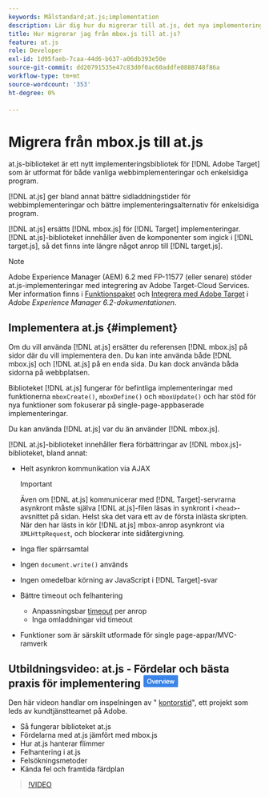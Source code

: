 ```yaml
---
keywords: Målstandard;at.js;implementation
description: Lär dig hur du migrerar till at.js, det nya implementeringsbiblioteket för Adobe [!DNL Target] som är utformat för både vanliga webbimplementeringar och Single Page-program (SPA).
title: Hur migrerar jag från mbox.js till at.js?
feature: at.js
role: Developer
exl-id: 1d95faeb-7caa-44d6-b637-a06db393e50e
source-git-commit: dd20791535e47c83d0f0ac60addfe0888748f86a
workflow-type: tm+mt
source-wordcount: '353'
ht-degree: 0%

---
```


# Migrera från mbox.js till at.js

at.js-biblioteket är ett nytt implementeringsbibliotek för [!DNL Adobe Target] som är utformat för både vanliga webbimplementeringar och enkelsidiga program.

[!DNL at.js] ger bland annat bättre sidladdningstider för webbimplementeringar och bättre implementeringsalternativ för enkelsidiga program.

[!DNL at.js] ersätts  [!DNL mbox.js] för  [!DNL Target] implementeringar. [!DNL at.js]-biblioteket innehåller även de komponenter som ingick i [!DNL target.js], så det finns inte längre något anrop till [!DNL target.js].

>[!NOTE]
>
>Adobe Experience Manager (AEM) 6.2 med FP-11577 (eller senare) stöder at.js-implementeringar med integrering av Adobe Target-Cloud Services. Mer information finns i [Funktionspaket](https://docs.adobe.com/docs/en/aem/6-2/release-notes/feature-packs.html) och [Integrera med Adobe Target](https://docs.adobe.com/docs/en/aem/6-2/administer/integration/marketing-cloud/target.html) i *Adobe Experience Manager 6.2-dokumentationen*.

## Implementera at.js {#implement}

Om du vill använda [!DNL at.js] ersätter du referensen [!DNL mbox.js] på sidor där du vill implementera den. Du kan inte använda både [!DNL mbox.js] och [!DNL at.js] på en enda sida. Du kan dock använda båda sidorna på webbplatsen.

Biblioteket [!DNL at.js] fungerar för befintliga implementeringar med funktionerna `mboxCreate()`, `mboxDefine()` och `mboxUpdate()` och har stöd för nya funktioner som fokuserar på single-page-appbaserade implementeringar.

Du kan använda [!DNL at.js] var du än använder [!DNL mbox.js].

[!DNL at.js]-biblioteket innehåller flera förbättringar av [!DNL mbox.js]-biblioteket, bland annat:

* Helt asynkron kommunikation via AJAX

   >[!IMPORTANT]
   >
   >Även om [!DNL at.js] kommunicerar med [!DNL Target]-servrarna asynkront måste själva [!DNL at.js]-filen läsas in synkront i `<head>`-avsnittet på sidan. Helst ska det vara ett av de första inlästa skripten. När den har lästs in kör [!DNL at.js] mbox-anrop asynkront via `XMLHttpRequest`, och blockerar inte sidåtergivning.

* Inga fler spärrsamtal
* Ingen `document.write()` används
* Ingen omedelbar körning av JavaScript i [!DNL Target]-svar
* Bättre timeout och felhantering

   * Anpassningsbar [timeout](/help/c-implementing-target/c-implementing-target-for-client-side-web/targetgobalsettings.md) per anrop
   * Inga omladdningar vid timeout

* Funktioner som är särskilt utformade för single page-appar/MVC-ramverk

## Utbildningsvideo: at.js - Fördelar och bästa praxis för implementering ![Översikt](/help/assets/overview.png)

Den här videon handlar om inspelningen av &quot; [kontorstid](/help/cmp-resources-and-contact-information.md)&quot;, ett projekt som leds av kundtjänstteamet på Adobe.

* Så fungerar biblioteket at.js
* Fördelarna med at.js jämfört med mbox.js
* Hur at.js hanterar flimmer
* Felhantering i at.js
* Felsökningsmetoder
* Kända fel och framtida färdplan

>[!VIDEO](https://video.tv.adobe.com/v/22223/)
